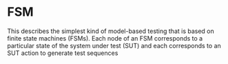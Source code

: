 # FSM
This describes the simplest kind of model-based testing that is based on finite state machines (FSMs). Each node of an FSM corresponds to a particular state of the system under test (SUT) and each corresponds to an SUT action to generate test sequences
